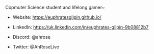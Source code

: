 
Copmuter Science student and lifelong gamer~


- Website: https://euphratesgilpin.github.io/

- LinkedIn: https://uk.linkedin.com/in/euphrates-gilpin-9b08812b7

- Discord: @ahrose

- Twitter: @AhRoseLive
